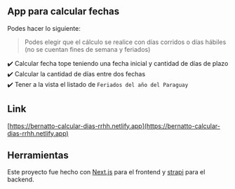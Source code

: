 ## App para calcular fechas

Podes hacer lo siguiente:

> Podes elegir que el cálculo se realice con días corridos o días hábiles (no se cuentan fines de semana y feriados)

:heavy_check_mark: Calcular fecha tope teniendo una fecha inicial y cantidad de días de plazo\
:heavy_check_mark: Calcular la cantidad de días entre dos fechas\
:heavy_check_mark: Tener a la vista el listado de `Feriados del año del Paraguay`

## Link

[https://bernatto-calcular-dias-rrhh.netlify.app](https://bernatto-calcular-dias-rrhh.netlify.app)

## Herramientas

Este proyecto fue hecho con [Next.js](https://nextjs.org/) para el frontend y [strapi](https://strapi.io/) para el backend.
